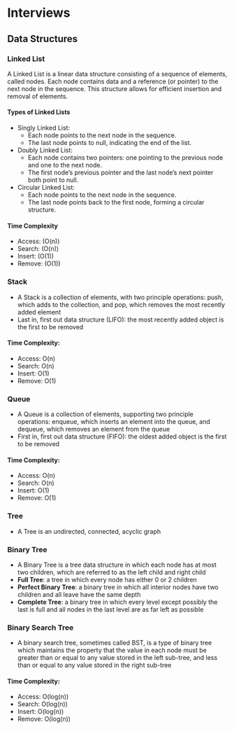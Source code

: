 # Interviews

## Data Structures

### Linked List

A Linked List is a linear data structure consisting of a sequence of elements, called nodes. Each node contains data and a reference (or pointer) to the next node in the sequence. This structure allows for efficient insertion and removal of elements.

#### Types of Linked Lists

- Singly Linked List:
  - Each node points to the next node in the sequence.
  - The last node points to null, indicating the end of the list.
- Doubly Linked List:
  - Each node contains two pointers: one pointing to the previous node and one to the next node.
  - The first node’s previous pointer and the last node’s next pointer both point to null.
- Circular Linked List:
  - Each node points to the next node in the sequence.
  - The last node points back to the first node, forming a circular structure.

#### Time Complexity

- Access: (O(n))
- Search: (O(n))
- Insert: (O(1))
- Remove: (O(1))

### Stack

- A Stack is a collection of elements, with two principle operations: push, which adds to the collection, and pop, which removes the most recently added element
- Last in, first out data structure (LIFO): the most recently added object is the first to be removed

#### Time Complexity:

- Access: O(n)
- Search: O(n)
- Insert: O(1)
- Remove: O(1)

### Queue

- A Queue is a collection of elements, supporting two principle operations: enqueue, which inserts an element into the queue, and dequeue, which removes an element from the queue
- First in, first out data structure (FIFO): the oldest added object is the first to be removed

#### Time Complexity:

- Access: O(n)
- Search: O(n)
- Insert: O(1)
- Remove: O(1)

### Tree

- A Tree is an undirected, connected, acyclic graph

### Binary Tree

- A Binary Tree is a tree data structure in which each node has at most two children, which are referred to as the left child and right child
- **Full Tree**: a tree in which every node has either 0 or 2 children
- **Perfect Binary Tree**: a binary tree in which all interior nodes have two children and all leave have the same depth
- **Complete Tree**: a binary tree in which every level except possibly the last is full and all nodes in the last level are as far left as possible

### Binary Search Tree

- A binary search tree, sometimes called BST, is a type of binary tree which maintains the property that the value in each node must be greater than or equal to any value stored in the left sub-tree, and less than or equal to any value stored in the right sub-tree

#### Time Complexity:

- Access: O(log(n))
- Search: O(log(n))
- Insert: O(log(n))
- Remove: O(log(n))
